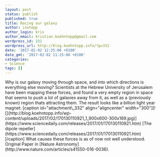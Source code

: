 ```yaml
---
layout: post
status: publish
published: true
title: Racing our galaxy
author: isotopp
author_login: kris
author_email: kristian.koehntopp@gmail.com
wordpress_id: 331
wordpress_url: http://blog.koehntopp.info/?p=331
date: '2017-02-02 12:25:06 +0100'
date_gmt: '2017-02-02 11:25:06 +0100'
categories:
- Science
tags: []
---
```

<p>Why is our galaxy moving through space, and into which directions is everything else moving? Scientists at the Hebrew University of Jerusalem have been mapping these forces, and found a very empty region in space that seems to push a lot of galaxies away from it, as well as a (previously known) region thats attracting them. The result looks like a billion light year magnet: [caption id="attachment\_332" align="aligncenter" width="300"][![](http://blog.koehntopp.info/wp-content/uploads/2017/02/170130110921_1_900x600-300x169.jpg)](https://www.sciencedaily.com/releases/2017/01/170130110921.htm) [The dipole repeller](https://www.sciencedaily.com/releases/2017/01/170130110921.htm)[/caption] What causes these forces is as of now not well understood. Original Paper in&nbsp;[Nature Astronomy](http://www.nature.com/articles/s41550-016-0036).</p>
